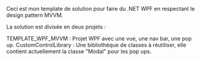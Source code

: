 Ceci est mon template de solution pour faire du .NET WPF en respectant le design pattern MVVM.

La solution est divisée en deux projets :

TEMPLATE_WPF_MVVM : Projet WPF avec une vue, une nav bar, une pop up.
CustomControlLibrary : Une bibliothèque de classes à réutiliser, elle contient actuellement la classe "Modal" pour les pop ups.
